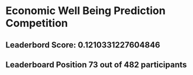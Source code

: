 # Economic Well Being Prediction Competition

## Leaderbord Score: 0.1210331227604846
## Leaderboard Position 73 out of 482 participants
